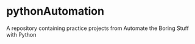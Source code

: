 # pythonAutomation
A repository containing practice projects from Automate the Boring Stuff with Python

